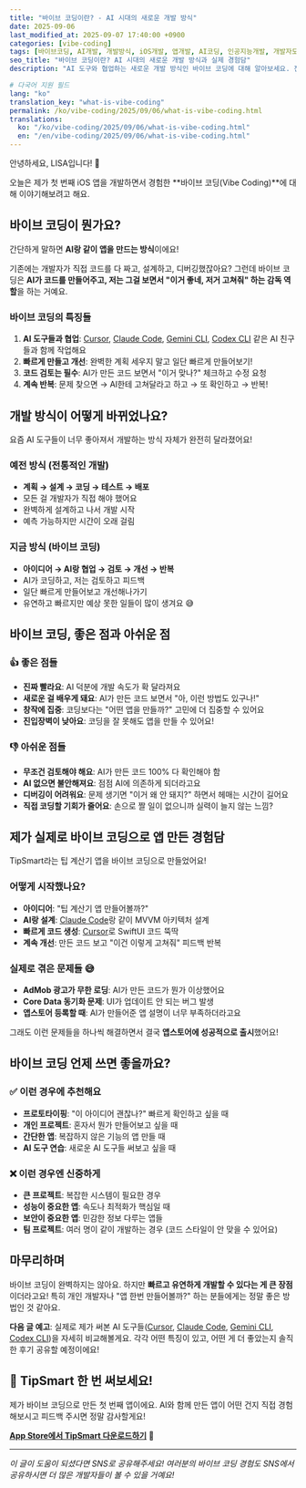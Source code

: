 ```yaml
---
title: "바이브 코딩이란? - AI 시대의 새로운 개발 방식"
date: 2025-09-06
last_modified_at: 2025-09-07 17:40:00 +0900
categories: [vibe-coding]
tags: [바이브코딩, AI개발, 개발방식, iOS개발, 앱개발, AI코딩, 인공지능개발, 개발자도구, 2025년개발트렌드, 한국개발자]
seo_title: "바이브 코딩이란? AI 시대의 새로운 개발 방식과 실제 경험담"
description: "AI 도구와 협업하는 새로운 개발 방식인 바이브 코딩에 대해 알아보세요. 전통적인 개발과의 차이점과 실제 경험담을 공유합니다."

# 다국어 지원 필드
lang: "ko"
translation_key: "what-is-vibe-coding"
permalink: /ko/vibe-coding/2025/09/06/what-is-vibe-coding.html
translations:
  ko: "/ko/vibe-coding/2025/09/06/what-is-vibe-coding.html"
  en: "/en/vibe-coding/2025/09/06/what-is-vibe-coding.html"
---
```


안녕하세요, LISA입니다! 🙂

오늘은 제가 첫 번째 iOS 앱을 개발하면서 경험한 **바이브 코딩(Vibe Coding)**에 대해 이야기해보려고 해요. 

## 바이브 코딩이 뭔가요?

간단하게 말하면 **AI랑 같이 앱을 만드는 방식**이에요! 

기존에는 개발자가 직접 코드를 다 짜고, 설계하고, 디버깅했잖아요? 그런데 바이브 코딩은 **AI가 코드를 만들어주고, 저는 그걸 보면서 "이거 좋네, 저거 고쳐줘" 하는 감독 역할**을 하는 거예요.

### 바이브 코딩의 특징들

1. **AI 도구들과 협업**: [Cursor](https://cursor.com/downloads), [Claude Code](https://www.anthropic.com/claude-code), [Gemini CLI](https://github.com/google-gemini/gemini-cli), [Codex CLI](https://developers.openai.com/codex/cli/) 같은 AI 친구들과 함께 작업해요
2. **빠르게 만들고 개선**: 완벽한 계획 세우지 말고 일단 빠르게 만들어보기!
3. **코드 검토는 필수**: AI가 만든 코드 보면서 "이거 맞나?" 체크하고 수정 요청
4. **계속 반복**: 문제 찾으면 → AI한테 고쳐달라고 하고 → 또 확인하고 → 반복!

## 개발 방식이 어떻게 바뀌었나요?

요즘 AI 도구들이 너무 좋아져서 개발하는 방식 자체가 완전히 달라졌어요!

### 예전 방식 (전통적인 개발)
- **계획 → 설계 → 코딩 → 테스트 → 배포**
- 모든 걸 개발자가 직접 해야 했어요
- 완벽하게 설계하고 나서 개발 시작
- 예측 가능하지만 시간이 오래 걸림

### 지금 방식 (바이브 코딩)
- **아이디어 → AI랑 협업 → 검토 → 개선 → 반복**
- AI가 코딩하고, 저는 검토하고 피드백
- 일단 빠르게 만들어보고 개선해나가기
- 유연하고 빠르지만 예상 못한 일들이 많이 생겨요 😅

## 바이브 코딩, 좋은 점과 아쉬운 점

### 👍 좋은 점들
- **진짜 빨라요**: AI 덕분에 개발 속도가 확 달라져요
- **새로운 걸 배우게 돼요**: AI가 만든 코드 보면서 "아, 이런 방법도 있구나!"
- **창작에 집중**: 코딩보다는 "어떤 앱을 만들까?" 고민에 더 집중할 수 있어요
- **진입장벽이 낮아요**: 코딩을 잘 못해도 앱을 만들 수 있어요!

### 👎 아쉬운 점들
- **무조건 검토해야 해요**: AI가 만든 코드 100% 다 확인해야 함
- **AI 없으면 불안해져요**: 점점 AI에 의존하게 되더라고요
- **디버깅이 어려워요**: 문제 생기면 "이거 왜 안 돼지?" 하면서 헤매는 시간이 길어요
- **직접 코딩할 기회가 줄어요**: 손으로 짤 일이 없으니까 실력이 늘지 않는 느낌?

## 제가 실제로 바이브 코딩으로 앱 만든 경험담

TipSmart라는 팁 계산기 앱을 바이브 코딩으로 만들었어요!

### 어떻게 시작했나요?
- **아이디어**: "팁 계산기 앱 만들어볼까?"
- **AI랑 설계**: [Claude Code](https://www.anthropic.com/claude-code)랑 같이 MVVM 아키텍처 설계
- **빠르게 코드 생성**: [Cursor](https://cursor.com/downloads)로 SwiftUI 코드 뚝딱
- **계속 개선**: 만든 코드 보고 "이건 이렇게 고쳐줘" 피드백 반복

### 실제로 겪은 문제들 😅
- **AdMob 광고가 무한 로딩**: AI가 만든 코드가 뭔가 이상했어요
- **Core Data 동기화 문제**: UI가 업데이트 안 되는 버그 발생
- **앱스토어 등록할 때**: AI가 만들어준 앱 설명이 너무 부족하더라고요

그래도 이런 문제들을 하나씩 해결하면서 결국 **앱스토어에 성공적으로 출시**했어요!

## 바이브 코딩 언제 쓰면 좋을까요?

### ✅ 이런 경우에 추천해요
- **프로토타이핑**: "이 아이디어 괜찮나?" 빠르게 확인하고 싶을 때
- **개인 프로젝트**: 혼자서 뭔가 만들어보고 싶을 때
- **간단한 앱**: 복잡하지 않은 기능의 앱 만들 때
- **AI 도구 연습**: 새로운 AI 도구들 써보고 싶을 때

### ❌ 이런 경우엔 신중하게
- **큰 프로젝트**: 복잡한 시스템이 필요한 경우
- **성능이 중요한 앱**: 속도나 최적화가 핵심일 때
- **보안이 중요한 앱**: 민감한 정보 다루는 앱들
- **팀 프로젝트**: 여러 명이 같이 개발하는 경우 (코드 스타일이 안 맞을 수 있어요)

## 마무리하며

바이브 코딩이 완벽하지는 않아요. 하지만 **빠르고 유연하게 개발할 수 있다는 게 큰 장점**이더라고요! 특히 개인 개발자나 "앱 한번 만들어볼까?" 하는 분들에게는 정말 좋은 방법인 것 같아요.

**다음 글 예고**: 실제로 제가 써본 AI 도구들([Cursor](https://cursor.com/downloads), [Claude Code](https://www.anthropic.com/claude-code), [Gemini CLI](https://github.com/google-gemini/gemini-cli), [Codex CLI](https://developers.openai.com/codex/cli/))을 자세히 비교해볼게요. 각각 어떤 특징이 있고, 어떤 게 더 좋았는지 솔직한 후기 공유할 예정이에요!

## 📱 TipSmart 한 번 써보세요!

제가 바이브 코딩으로 만든 첫 번째 앱이에요. AI와 함께 만든 앱이 어떤 건지 직접 경험해보시고 피드백 주시면 정말 감사할게요!

**[App Store에서 TipSmart 다운로드하기](https://apps.apple.com/app/tipsmart-tip-calculator/id6749946714)** 📱

---

*이 글이 도움이 되셨다면 SNS로 공유해주세요! 여러분의 바이브 코딩 경험도 SNS에서 공유하시면 더 많은 개발자들이 볼 수 있을 거예요!*

